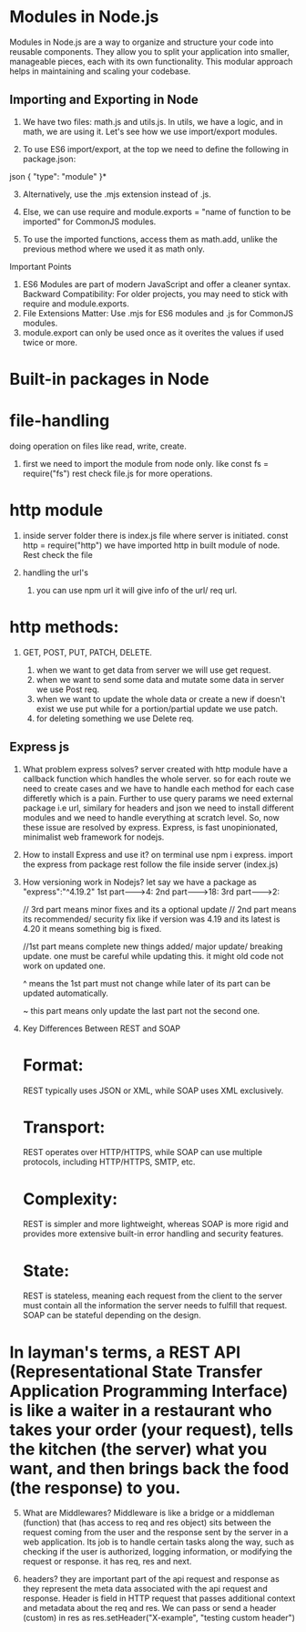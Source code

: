 # Modules in Node.js

Modules in Node.js are a way to organize and structure your code into reusable components. They allow you to split your application into smaller, manageable pieces, each with its own functionality. This modular approach helps in maintaining and scaling your codebase.

## Importing and Exporting in Node

1. We have two files: math.js and utils.js. In utils, we have a logic, and in 
math, we are using it. Let's see how we use import/export modules.

2. To use ES6 import/export, at the top we need to define the following in package.json:

json
{
  "type": "module"
}*

3. Alternatively, use the .mjs extension instead of .js.

4. Else, we can use require and module.exports = "name of function to be imported" for CommonJS modules.

5. To use the imported functions, access them as math.add, unlike the previous method where we used it as math only.

Important Points
1. ES6 Modules are part of modern JavaScript and offer a cleaner syntax.
Backward Compatibility: For older projects, you may need to stick with require and module.exports.
2. File Extensions Matter: Use .mjs for ES6 modules and .js for CommonJS modules.
3. module.export  can only be used once as it overites the values if used twice or more.


# Built-in packages in Node

# file-handling

doing operation on files like read, write, create.

1. first we need to import the module from node only. like
    const fs = require("fs")
    rest check file.js for more operations.


# http module

1. inside server folder there is index.js file where server is initiated. 
const http = require("http") we have imported http in built module of node. Rest check the file

2. handling the url's 
    1. you can use npm url
    it will give info of the url/ req url.

# http methods:

1. GET, POST, PUT, PATCH, DELETE. 

    1. when we want to get data from server we will use get request.
    2. when we want to send some data and mutate some data in server we use Post req.
    3. when we want to update the whole data or create a new if doesn't exist we use put while for a portion/partial update we use patch.
    4. for deleting something we use Delete req.

## Express js 

1. What problem express solves?
   server created with http module have a callback function which handles the whole server. so for each route we need to create cases and we have to handle each method for each case differetly which is a pain. Further to use query params we need external package i.e url, similary for headers and json we need to install different modules and we need to handle everything at scratch level. So, now these issue are resolved by express. Express, is fast unopinionated, minimalist web framework for nodejs.

2. How to install Express and use it?
    on terminal use npm i express. import the express from package rest follow the file inside server (index.js)

3. How versioning work in Nodejs?
     let say we have a package as 
     "express":"^4.19.2"
     1st part--->4:
     2nd part--->18:
     3rd part--->2: 

     // 3rd part means minor fixes and its a optional update
     // 2nd part means its recommended/ security fix like if version was 4.19 and its latest is 4.20 it means something big is fixed.

     //1st part means complete new things added/ major update/ breaking update. one must be careful while updating this. it might old code not work on updated one.

     ^ means the 1st part must not change while later of its part can be updated automatically.

     ~ this part means only update the last part not the second one.

4. Key Differences Between REST and SOAP
    # Format: 
    REST typically uses JSON or XML, while SOAP uses XML exclusively.
    # Transport: 
    REST operates over HTTP/HTTPS, while SOAP can use multiple protocols, including HTTP/HTTPS, SMTP, etc.
    # Complexity: 
    REST is simpler and more lightweight, whereas SOAP is more rigid and provides more extensive built-in error handling and security features.
    # State: 
    REST is stateless, meaning each request from the client to the server must contain all the information the server needs to fulfill that request. SOAP can be stateful depending on the design.

# In layman's terms, a REST API (Representational State Transfer Application Programming Interface) is like a waiter in a restaurant who takes your order (your request), tells the kitchen (the server) what you want, and then brings back the food (the response) to you.

5. What are Middlewares?
    Middleware is like a bridge or a middleman (function) that (has access to req and res object) sits between the request coming from the user and the response sent by the server in a web application. Its job is to handle certain tasks along the way, such as checking if the user is authorized, logging information, or modifying the request or response. it has req, res and next. 

6. headers?
    they are important part of the api  request and response as they represent the meta data associated with the api request and response. Header is field in HTTP request that passes additional context and metadata about the req and res. We can pass or send a header (custom) in res as res.setHeader("X-example", "testing custom header")
